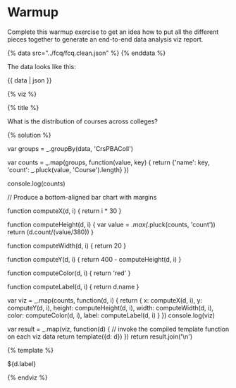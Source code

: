 # Warmup

Complete this warmup exercise to get an idea how to put all the different pieces
together to generate an end-to-end data analysis viz report.

<a name="top"/>
<div id="autonav"></div>

{% data src="../fcq/fcq.clean.json" %} 
{% enddata %}

The data looks like this:

{{ data | json }}

{% viz %}

{% title %}

What is the distribution of courses across colleges?

{% solution %}

var groups = _.groupBy(data, 'CrsPBAColl')

var counts = _.map(groups, function(value, key) { 
    return {'name': key, 'count': _.pluck(value, 'Course').length} 
})

console.log(counts)

// Produce a bottom-aligned bar chart with margins

function computeX(d, i) { 
    return i * 30 
}

function computeHeight(d, i) {
    var value = _.max(_.pluck(counts, 'count'))
    return (d.count/(value/380))
}

function computeWidth(d, i) {
    return 20
}

function computeY(d, i) { 
    return 400 - computeHeight(d, i)
}

function computeColor(d, i) { 
    return 'red' 
}

function computeLabel(d, i) {
    return d.name
}

var viz = _.map(counts, function(d, i) { 
    return { 
        x: computeX(d, i), 
        y: computeY(d, i), 
        height: computeHeight(d, i), 
        width: computeWidth(d, i), 
        color: computeColor(d, i),
        label: computeLabel(d, i)
    } 
}) 
console.log(viz)

var result = _.map(viz, function(d) { 
    // invoke the compiled template function on each viz data 
    return template({d: d}) 
}) 
return result.join('\n')

{% template %}

<rect x="${d.x}"
      y="${d.y}"
      height="${d.height}"
      width="${d.width}"
      style="fill:${d.color};
             stroke-width:3;
             stroke:rgb(0,0,0)" />
    <text transform="translate(${d.x} ${d.y})">
        ${d.label}
    </text>

{% endviz %}
